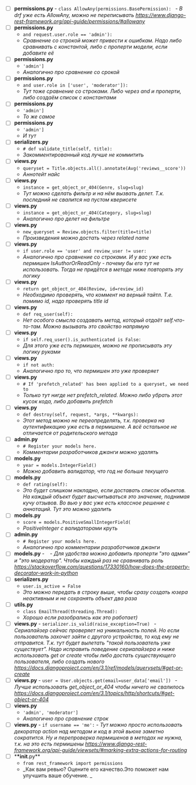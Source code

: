 -   [ ] **permissions.py** - `class AllowAny(permissions.BasePermission): ` - _В drf уже есть AllowAny, можно не переписывать
        https://www.django-rest-framework.org/api-guide/permissions/#allowany_
-   [ ] **permissions.py**
    -   `and request.user.role == 'admin'):`
    -   _Сравнение со строкой может привести к ошибкам. Надо либо сравнивать с константой, либо с проперти модели, если добавите её_
-   [ ] **permissions.py**
    -   `'admin']`
    -   _Аналогично про сравнение со срокой_
-   [ ] **permissions.py**
    -   `and user.role in ['user', 'moderator']):`
    -   _Тут тоже сравнение со строками. Либо через and и проперти, либо создаём список с константами_
-   [ ] **permissions.py**
    -   `'admin']`
    -   _То же самое_
-   [ ] **permissions.py**
    -   `'admin']`
    -   _И тут_
-   [ ] **serializers.py**
    -   `# def validate_title(self, title):`
    -   _Закомментированный код лучше не коммитить_
-   [ ] **views.py**
    -   `queryset = Title.objects.all().annotate(Avg('reviews__score')) `
    -   _Аннотейт найс_
-   [ ] **views.py**
    -   `instance = get_object_or_404(Genre, slug=slug) `
    -   _Тут можно сделать фильтр и на нём вызвать делет. Т.к. последний не свалится на пустом кверисете_
-   [ ] **views.py**
    -   `instance = get_object_or_404(Category, slug=slug) `
    -   _Аналогично про делет на фильтре_
-   [ ] **views.py**
    -   `new_queryset = Review.objects.filter(title=title) `
    -   _Произведения можно достать через related name_
-   [ ] **views.py**
    -   `if user.role == 'user' and review_user != user:`
    -   _Аналогично про сравнение со строками. И у вас уже есть пермишен IsAuthorOrReadOnly - почему бы его тут не использовать. Тогда не придётся в методе ниже повторять эту логику_
-   [ ] **views.py**
    -   `return get_object_or_404(Review, id=review_id)`
    -   _Необходимо проверять, что коммент на верный тайтл. Т.е. помимо id, надо проверять title id_
-   [ ] **views.py**
    -   `def req_user(self):`
    -   _Нет особого смысла создавать метод, который отдаёт self.что-то-там. Можно вызывать это свойство напрямую_
-   [ ] **views.py**
    -   `if self.req_user().is_authenticated is False:`
    -   _Для этого уже есть пермишен, можно не прописывать эту логику руками_
-   [ ] **views.py**
    -   `if not auth:`
    -   _Аналогично про то, что пермишен это уже проверяет_
-   [ ] **views.py**
    -   `# If 'prefetch_related' has been applied to a queryset, we need to`
    -   _Только тут нигде нет prefetch_related. Можно либо убрать этот кусок кода, либо добавить prefetch_
-   [ ] **views.py**
    -   `def destroy(self, request, *args, **kwargs):`
    -   _Этот метод можно не переопределять, т.к. проверка на аутентификацию уже есть в пермишене. А всё остальное не отличается от родительского метода_
-   [ ] **admin.py**
    -   `# Register your models here. `
    -   _Комментарии разработчиков джанги можно удалять_
-   [ ] **models.py**
    -   `year = models.IntegerField() `
    -   _Можно добавить валидатор, что год не больше текущего_
-   [ ] **models.py**
    -   `def rating(self):`
    -   _Это будет слишком накладно, если доставать список объектов. На каждый объект будет высчитываться это значение, поднимая кучу отзывов. Во вью у вас уже есть классное решение с аннотаций. Тут это можно удалить_
-   [ ] **models.py**
    -   `score = models.PositiveSmallIntegerField( `
    -   _PositiveInteger с валидаторами круть_
-   [ ] **admin.py**
    -   `# Register your models here. `
    -   _Аналогично про комментарии разработчиков джанги_
-   [ ] **models.py** - ` ` - _Для удобства можно добавить проперти "это админ" и "это модератор". Чтобы каждый раз не сравнивать роль
        https://stackoverflow.com/questions/17330160/how-does-the-property-decorator-work-in-python_
-   [ ] **serializers.py**
    -   `user.is_active = False `
    -   _Это можно передать в строку выше, чтобы сразу создать юзера неактивным и не сохранять объект два раза_
-   [ ] **utils.py**
    -   `class EmailThread(threading.Thread): `
    -   _Хорошо если разобрались как это работает)_
-   [ ] **views.py** - `serializer.is_valid(raise_exception=True) ` - _Сериалайзер сейчас проверяет на уникальность полей. Но если пользователь захочет зайти с другого устройства, то код ему не отправится. Т.к. тут будет вылетать "такой пользователь уже существует". Надо исправить поведение сериалайзера и ниже использовать get or create чтобы либо достать существующего пользователя, либо создать нового
        https://docs.djangoproject.com/en/3.1/ref/models/querysets/#get-or-create_
-   [ ] **views.py** - `user = User.objects.get(email=user_data['email']) ` - _Лучше использовать get_object_or_404 чтобы ничего не свалилось
        https://docs.djangoproject.com/en/3.1/topics/http/shortcuts/#get-object-or-404_
-   [ ] **views.py**
    -   `'admin', 'moderator']`
    -   _Аналогично про сравнение строк_
-   [ ] **views.py** - `if username == 'me':` - _Тут можно просто использовать декоратор action над методом и код в этой вьюхе заметно сократится. Ну и перепроверка пермишенов в методах не нужна, т.к. на это есть пермишены
        https://www.django-rest-framework.org/api-guide/viewsets/#marking-extra-actions-for-routing_
-   [ ] \***\*init**.py\*\*
    -   `from rest_framework import permissions `
    -   _Как вам ревью? Оцените его качество.Это поможет нам улучшить ваше обучение. _
